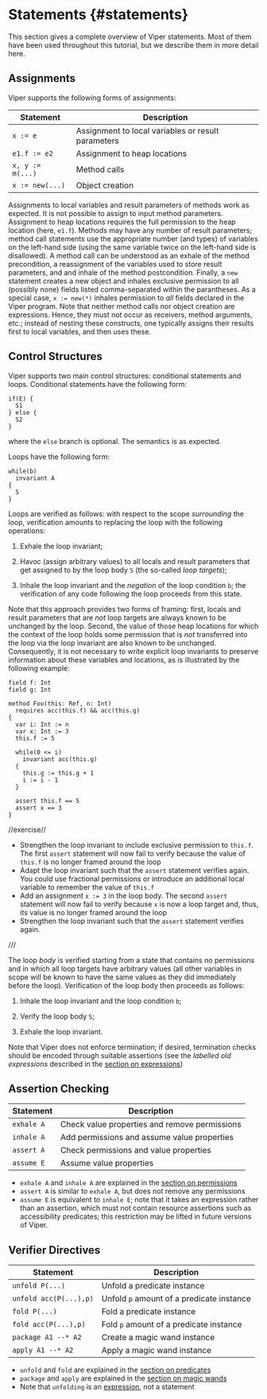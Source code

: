 # Statements {#statements}

This section gives a complete overview of Viper statements. Most of them have
been used throughout this tutorial, but we describe them in more detail here.

## Assignments

Viper supports the following forms of assignments:

| Statement | Description |
| ---- | ---- |
| `x := e`  | Assignment to local variables or result parameters |
| `e1.f := e2` | Assignment to heap locations |
| `x, y := m(...)` | Method calls |
| `x := new(...)` | Object creation |

Assignments to local variables and result parameters of methods work as
expected. It is not possible to assign to input method parameters. Assignment to heap
locations requires the full permission to the heap location (here,
`e1.f`). Methods may have any number of result parameters; method call
statements use the appropriate number (and types) of variables on the left-hand side (using the same variable twice on the left-hand side is disallowed).
A
method call can be understood as an exhale of the method precondition, a reassignment of the variables used to store result parameters, and and inhale of the method postcondition.
Finally, a `new` statement creates a new object and inhales exclusive permission
to all (possibly none) fields listed comma-separated within the parantheses. As a special case, `x := new(*)` inhales permission to
*all* fields declared in the Viper program. Note that neither method calls nor
object creation are expressions. Hence, they must not occur as receivers, method
arguments, etc.; instead of nesting these constructs, one typically assigns their results first to local variables, and then uses these.

## Control Structures

Viper supports two main control structures: conditional statements and loops.
Conditional statements have the following form:

```silver
if(E) {
  S1
} else {
  S2
}
```

where the `else` branch is optional. The semantics is as expected.

Loops have the following form:

```silver
while(b)
  invariant A
{
  S
}
```

Loops are verified as follows: with respect to the scope *surrounding* the loop, verification amounts to replacing the loop with the following operations:

1. Exhale the loop invariant;

2. Havoc (assign arbitrary values) to all locals and result parameters that get assigned to by the loop body `S` (the so-called *loop targets*);

3. Inhale the loop invariant and the *negation* of the loop condition `b`; the verification of any code following the loop proceeds from this state.

Note that this approach provides two forms of framing: first, locals and result parameters that
are *not* loop targets are always known to be unchanged by the loop. Second, the value of
those heap locations for which the context of the loop holds some permission
that is *not* transferred into the loop via the loop invariant are also known to
be unchanged. Consequently, it is not necessary to write explicit loop
invariants to preserve information about these variables and locations, as is
illustrated by the following example:

```silver {.runnable }
field f: Int
field g: Int

method Foo(this: Ref, n: Int)
  requires acc(this.f) && acc(this.g)
{
  var i: Int := n
  var x: Int := 3
  this.f := 5

  while(0 <= i)
    invariant acc(this.g)
  {
    this.g := this.g + 1
    i := i - 1
  }
  
  assert this.f == 5
  assert x == 3
}
```

//exercise//

* Strengthen the loop invariant to include exclusive permission to `this.f`. The
  first `assert` statement will now fail to verify because the value of `this.f`
  is no longer framed around the loop
* Adapt the loop invariant such that the `assert` statement verifies again. You
  could use fractional permissions or introduce an additional local variable to
  remember the value of `this.f`
* Add an assignment `x := 3` in the loop body. The second `assert` statement will now fail to
  verify because `x` is now a loop target and, thus, its value is no longer
  framed around the loop
* Strengthen the loop invariant  such that the `assert` statement verifies again.

///

The loop *body* is verified starting from a state that contains no permissions and in
which all loop targets have arbitrary values (all other variables in scope will be known to have the same values as they did immediately before the loop). Verification of the loop body then proceeds as
follows:

1. Inhale the loop invariant and the loop condition `b`;

2. Verify the loop body `S`;

3. Exhale the loop invariant.

Note that Viper does not enforce termination; if desired, termination checks should be encoded through
suitable assertions (see the *labelled old expressions* described in the [section on expressions](#expressions))

## Assertion Checking

| Statement | Description |
| ---- | ---- |
| `exhale A` | Check value properties and remove permissions |
| `inhale A`  | Add permissions and assume value properties |
| `assert A` | Check permissions and value properties |
| `assume E` | Assume value properties |

* `exhale A` and `inhale A` are explained in the [section on permissions](#inhale-and-exhale)
* `assert A` is similar to `exhale A`, but does not remove any permissions
* `assume E` is equivalent to `inhale E`; note that it takes an expression rather than an assertion, which must not contain resource assertions such as accessibility predicates; this restriction may be lifted in future versions of Viper.

## Verifier Directives

| Statement | Description |
| ---- | ---- |
| `unfold P(...)` | Unfold a predicate instance |
| `unfold acc(P(...),p)` | Unfold `p` amount of a predicate instance |
| `fold P(...)`  | Fold a predicate instance |
| `fold acc(P(...),p)` | Fold `p` amount of a predicate instance |
| `package A1 --* A2` | Create a magic wand instance |
| `apply A1 --* A2` | Apply a magic wand instance |

* `unfold` and `fold` are explained in the [section on predicates](#predicates)
* `package` and `apply` are explained in the [section on magic wands](#magic-wands)
* Note that `unfolding` is an [expression](#expressions), not a statement